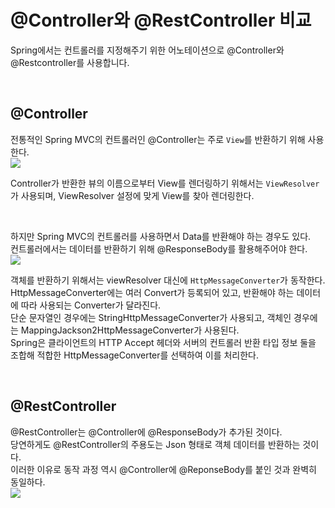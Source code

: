 # @Controller와 @RestController 비교

Spring에서는 컨트롤러를 지정해주기 위한 어노테이션으로 @Controller와 @Restcontroller를 사용합니다.

<br>

## @Controller

전통적인 Spring MVC의 컨트롤러인 @Controller는 주로 `View`를 반환하기 위해 사용한다.  
<img src="https://img1.daumcdn.net/thumb/R1280x0/?scode=mtistory2&fname=https%3A%2F%2Fblog.kakaocdn.net%2Fdn%2FbED6o9%2Fbtrx1wyKwpF%2FNtSlrTohpAI79l6MA95SZ1%2Fimg.png"/>

Controller가 반환한 뷰의 이름으로부터 View를 렌더링하기 위해서는 `ViewResolver`가 사용되며, ViewResolver 설정에 맞게 View를 찾아 렌더링한다.

<br>

하지만 Spring MVC의 컨트롤러를 사용하면서 Data를 반환해야 하는 경우도 있다.  
컨트롤러에서는 데이터를 반환하기 위해 @ResponseBody를 활용해주어야 한다.  
<img src="https://img1.daumcdn.net/thumb/R1280x0/?scode=mtistory2&fname=https%3A%2F%2Fblog.kakaocdn.net%2Fdn%2Fb3McJC%2Fbtrx1IGcnGs%2F2iHFmw3bbqasfCJzwCKYuK%2Fimg.png">

객체를 반환하기 위해서는 viewResolver 대신에 `HttpMessageConverter`가 동작한다.  
HttpMessageConverter에는 여러 Convert가 등록되어 있고, 반환해야 하는 데이터에 따라 사용되는 Converter가 달라진다.  
단순 문자열인 경우에는 StringHttpMessageConverter가 사용되고, 객체인 경우에는 MappingJackson2HttpMessageConverter가 사용된다.  
Spring은 클라이언트의 HTTP Accept 헤더와 서버의 컨트롤러 반환 타입 정보 둘을 조합해 적합한 HttpMessageConverter를 선택하여 이를 처리한다.

<br>

## @RestController

@RestController는 @Controller에 @ResponseBody가 추가된 것이다.  
당연하게도 @RestController의 주용도는 Json 형태로 객체 데이터를 반환하는 것이다.  
이러한 이유로 동작 과정 역시 @Controller에 @ReponseBody를 붙인 것과 완벽히 동일하다.  
<img src="https://img1.daumcdn.net/thumb/R1280x0/?scode=mtistory2&fname=https%3A%2F%2Fblog.kakaocdn.net%2Fdn%2FH03z4%2Fbtrx1IGclWg%2FcMTcF0HrJBYiahwCPsFME0%2Fimg.png">
